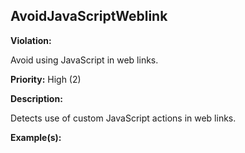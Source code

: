 AvoidJavaScriptWeblink[](#avoidjavascriptweblink)
------------------------------------------------------------------------------------------------------------------------------------------------------

**Violation:**

   Avoid using JavaScript in web links.


**Priority:** High (2)

**Description:**

   Detects use of custom JavaScript actions in web links.

**Example(s):**

   

